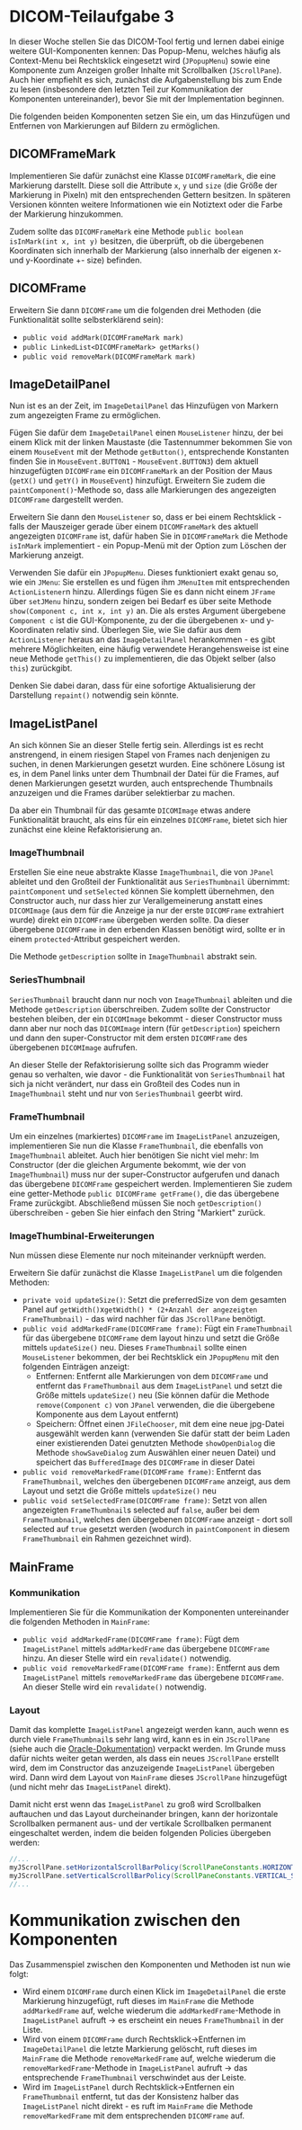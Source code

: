 # DICOM-Teilaufgabe 3

In dieser Woche stellen Sie das DICOM-Tool fertig und lernen dabei einige weitere GUI-Komponenten kennen: Das Popup-Menu, welches häufig als Context-Menu bei Rechtsklick eingesetzt wird (```JPopupMenu```) sowie eine Komponente zum Anzeigen großer Inhalte mit Scrollbalken (```JScrollPane```). Auch hier empfiehlt es sich, zunächst die Aufgabenstellung bis zum Ende zu lesen (insbesondere den letzten Teil zur Kommunikation der Komponenten untereinander), bevor Sie mit der Implementation beginnen.

Die folgenden beiden Komponenten setzen Sie ein, um das Hinzufügen und Entfernen von Markierungen auf Bildern zu ermöglichen.

## DICOMFrameMark

Implementieren Sie dafür zunächst eine Klasse ```DICOMFrameMark```, die eine Markierung darstellt. Diese soll die Attribute ```x```, ```y``` und ```size``` (die Größe der Markierung in Pixeln) mit den entsprechenden Gettern besitzen. In späteren Versionen könnten weitere Informationen wie ein Notiztext oder die Farbe der Markierung hinzukommen. 

Zudem sollte das ```DICOMFrameMark``` eine Methode ```public boolean isInMark(int x, int y)``` besitzen, die überprüft, ob die übergebenen Koordinaten sich innerhalb der Markierung (also innerhalb der eigenen x- und y-Koordinate +- size) befinden. 

## DICOMFrame

Erweitern Sie dann ```DICOMFrame``` um die folgenden drei Methoden (die Funktionalität sollte selbsterklärend sein):
* ```public void addMark(DICOMFrameMark mark)```
* ```public LinkedList<DICOMFrameMark> getMarks()```
* ```public void removeMark(DICOMFrameMark mark)```

## ImageDetailPanel

Nun ist es an der Zeit, im ```ImageDetailPanel``` das Hinzufügen von Markern zum angezeigten Frame zu ermöglichen.

Fügen Sie dafür dem ```ImageDetailPanel``` einen ```MouseListener``` hinzu, der bei einem Klick mit der linken Maustaste (die Tastennummer bekommen Sie von einem ```MouseEvent``` mit der Methode ```getButton()```, entsprechende Konstanten finden Sie in ```MouseEvent.BUTTON1``` - ```MouseEvent.BUTTON3```) dem aktuell hinzugefügten ```DICOMFrame``` ein ```DICOMFrameMark``` an der Position der Maus (```getX()``` und ```getY()``` in ```MouseEvent```) hinzufügt. Erweitern Sie zudem die ```paintComponent()```-Methode so, dass alle Markierungen des angezeigten ```DICOMFrame``` dargestellt werden.

Erweitern Sie dann den ```MouseListener``` so, dass er bei einem Rechtsklick - falls der Mauszeiger gerade über einem ```DICOMFrameMark``` des aktuell angezeigten ```DICOMFrame``` ist, dafür haben Sie in ```DICOMFrameMark``` die Methode ```isInMark``` implementiert - ein Popup-Menü mit der Option zum Löschen der Markierung anzeigt.

Verwenden Sie dafür ein ```JPopupMenu```. Dieses funktioniert exakt genau so, wie ein ```JMenu```: Sie erstellen es und fügen ihm ```JMenuItem``` mit entsprechenden ```ActionListener```n hinzu. Allerdings fügen Sie es dann nicht einem ```JFrame``` über ```setJMenu``` hinzu, sondern zeigen bei Bedarf es über seite Methode ```show(Component c, int x, int y)``` an. Die als erstes Argument übergebene ```Component c``` ist die GUI-Komponente, zu der die übergebenen x- und y-Koordinaten relativ sind. Überlegen Sie, wie Sie dafür aus dem ```ActionListener``` heraus an das ```ImageDetailPanel``` herankommen - es gibt mehrere Möglichkeiten, eine häufig verwendete Herangehensweise ist eine neue Methode ```getThis()``` zu implementieren, die das Objekt selber (also ```this```) zurückgibt.  

Denken Sie dabei daran, dass für eine sofortige Aktualisierung der Darstellung ```repaint()``` notwendig sein könnte.

## ImageListPanel

An sich können Sie an dieser Stelle fertig sein. Allerdings ist es recht anstrengend, in einem riesigen Stapel von Frames nach denjenigen zu suchen, in denen Markierungen gesetzt wurden. Eine schönere Lösung ist es, in dem Panel links unter dem Thumbnail der Datei für die Frames, auf denen Markierungen gesetzt wurden, auch entsprechende Thumbnails anzuzeigen und die Frames darüber selektierbar zu machen. 

Da aber ein Thumbnail für das gesamte ```DICOMImage``` etwas andere Funktionalität braucht, als eins für ein einzelnes ```DICOMFrame```, bietet sich hier zunächst eine kleine Refaktorisierung an.

### ImageThumbnail

Erstellen Sie eine neue abstrakte Klasse ```ImageThumbnail```, die von ```JPanel``` ableitet und den Großteil der Funktionalität aus ```SeriesThumbnail``` übernimmt: ```paintComponent``` und ```setSelected``` können Sie komplett übernehmen, den Constructor auch, nur dass hier zur Verallgemeinerung anstatt eines ```DICOMImage``` (aus dem für die Anzeige ja nur der erste ```DICOMFrame``` extrahiert wurde) direkt ein ```DICOMFrame``` übergeben werden sollte. Da dieser übergebene ```DICOMFrame``` in den erbenden Klassen benötigt wird, sollte er in einem ```protected```-Attribut gespeichert werden.

Die Methode ```getDescription``` sollte in ```ImageThumbnail``` abstrakt sein.

### SeriesThumbnail

```SeriesThumbnail``` braucht dann nur noch von ```ImageThumbnail``` ableiten und die Methode ```getDescription``` überschreiben. Zudem sollte der Constructor bestehen bleiben, der ein ```DICOMImage``` bekommt - dieser Constructor muss dann aber nur noch das ```DICOMImage``` intern (für ```getDescription```) speichern und dann den super-Constructor mit dem ersten ```DICOMFrame``` des übergebenen ```DICOMImage``` aufrufen.

An dieser Stelle der Refaktorisierung sollte sich das Programm wieder genau so verhalten, wie davor - die Funktionalität von ```SeriesThumbnail``` hat sich ja nicht verändert, nur dass ein Großteil des Codes nun in ```ImageThumbnail``` steht und nur von ```SeriesThumbnail``` geerbt wird.

### FrameThumbnail

Um ein einzelnes (markiertes) ```DICOMFrame``` im ```ImageListPanel``` anzuzeigen, implementieren Sie nun die Klasse ```FrameThumbnail```, die ebenfalls von ```ImageThumbnail``` ableitet. Auch hier benötigen Sie nicht viel mehr: Im Constructor (der die gleichen Argumente bekommt, wie der von ```ImageThumbnail```) muss nur der super-Constructor aufgerufen und danach das übergebene ```DICOMFrame``` gespeichert werden. Implementieren Sie zudem eine getter-Methode ```public DICOMFrame getFrame()```, die das übergebene Frame zurückgibt. Abschließend müssen Sie noch ```getDescription()``` überschreiben - geben Sie hier einfach den String "Markiert" zurück.

### ImageThumbinal-Erweiterungen

Nun müssen diese Elemente nur noch miteinander verknüpft werden.

Erweitern Sie dafür zunächst die Klasse ```ImageListPanel``` um die folgenden Methoden:

* ```private void updateSize()```: Setzt die preferredSize von dem gesamten Panel auf ```getWidth()```x```getWidth() * (2+Anzahl der angezeigten FrameThumbnail)``` - das wird nachher für das ```JScrollPane``` benötigt.
* ```public void addMarkedFrame(DICOMFrame frame)```: Fügt ein ```FrameThumbnail``` für das übergebene ```DICOMFrame``` dem layout hinzu und setzt die Größe mittels ```updateSize()``` neu. Dieses ```FrameThumbnail``` sollte einen ```MouseListener``` bekommen, der bei Rechtsklick ein ```JPopupMenu``` mit den folgenden Einträgen anzeigt: 
    * Entfernen: Entfernt alle Markierungen von dem ```DICOMFrame``` und entfernt das ```FrameThumbnail``` aus dem ```ImageListPanel```  und setzt die Größe mittels ```updateSize()``` neu (Sie können dafür die Methode ```remove(Component c)``` von ```JPanel``` verwenden, die die übergebene Komponente aus dem Layout entfernt)
    * Speichern: Öffnet einen ```JFileChooser```, mit dem eine neue jpg-Datei ausgewählt werden kann (verwenden Sie dafür statt der beim Laden einer existierenden Datei genutzten Methode ```showOpenDialog``` die Methode ```showSaveDialog``` zum Auswählen einer neuen Datei) und speichert das ```BufferedImage``` des ```DICOMFrame``` in dieser Datei
* ```public void removeMarkedFrame(DICOMFrame frame)```: Entfernt das ```FrameThumbnail```, welches den übergebenen ```DICOMFrame``` anzeigt, aus dem Layout und setzt die Größe mittels ```updateSize()``` neu
* ```public void setSelectedFrame(DICOMFrame frame)```: Setzt von allen angezeigten ```FrameThumbnail```s selected auf ```false```, außer bei dem ```FrameThumbnail```, welches den übergebenen ```DICOMFrame``` anzeigt - dort soll selected auf ```true``` gesetzt werden (wodurch in ```paintComponent``` in diesem ```FrameThumbnail``` ein Rahmen gezeichnet wird).

## MainFrame

### Kommunikation

Implementieren Sie für die Kommunikation der Komponenten untereinander die folgenden Methoden in ```MainFrame```:

* ```public void addMarkedFrame(DICOMFrame frame)```: Fügt dem ```ImageListPanel``` mittels ```addMarkedFrame``` das übergebene ```DICOMFrame``` hinzu. An dieser Stelle wird ein ```revalidate()``` notwendig.
* ```public void removeMarkedFrame(DICOMFrame frame)```: Entfernt aus dem ```ImageListPanel``` mittels ```removeMarkedFrame``` das übergebene ```DICOMFrame```. An dieser Stelle wird ein ```revalidate()``` notwendig.

### Layout

Damit das komplette ```ImageListPanel``` angezeigt werden kann, auch wenn es durch viele ```FrameThumbnail```s sehr lang wird, kann es in ein ```JScrollPane``` (siehe auch die [Oracle-Dokumentation](https://docs.oracle.com/javase/tutorial/uiswing/components/scrollpane.html)) verpackt werden. Im Grunde muss dafür nichts weiter getan werden, als dass ein neues ```JScrollPane``` erstellt wird, dem im Constructor das anzuzeigende ```ImageListPanel``` übergeben wird. Dann wird dem Layout von ```MainFrame``` dieses ```JScrollPane``` hinzugefügt (und nicht mehr das ```ImageListPanel``` direkt).

Damit nicht erst wenn das ```ImageListPanel``` zu groß wird Scrollbalken auftauchen und das Layout durcheinander bringen, kann der horizontale Scrollbalken permanent aus- und der vertikale Scrollbalken permanent eingeschaltet werden, indem die beiden folgenden Policies übergeben werden:

```java
//...
myJScrollPane.setHorizontalScrollBarPolicy(ScrollPaneConstants.HORIZONTAL_SCROLLBAR_NEVER);
myJScrollPane.setVerticalScrollBarPolicy(ScrollPaneConstants.VERTICAL_SCROLLBAR_ALWAYS);
//...
```

# Kommunikation zwischen den Komponenten

Das Zusammenspiel zwischen den Komponenten und Methoden ist nun wie folgt:

* Wird einem ```DICOMFrame``` durch einen Klick im ```ImageDetailPanel``` die erste Markierung hinzugefügt, ruft dieses im ```MainFrame``` die Methode ```addMarkedFrame``` auf, welche wiederum die ```addMarkedFrame```-Methode in ```ImageListPanel``` aufruft -> es erscheint ein neues ```FrameThumbnail``` in der Liste.
* Wird von einem ```DICOMFrame``` durch Rechtsklick->Entfernen im ```ImageDetailPanel``` die letzte Markierung gelöscht, ruft dieses im ```MainFrame``` die Methode ```removeMarkedFrame``` auf, welche wiederum die ```removeMarkedFrame```-Methode in ```ImageListPanel``` aufruft -> das entsprechende ```FrameThumbnail``` verschwindet aus der Leiste.
* Wird im ```ImageListPanel``` durch Rechtsklick->Entfernen ein ```FrameThumbnail``` entfernt, tut das der Konsistenz halber das ```ImageListPanel``` nicht direkt - es ruft im ```MainFrame``` die Methode ```removeMarkedFrame``` mit dem entsprechenden ```DICOMFrame``` auf.
